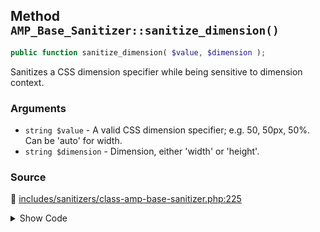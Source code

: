 ## Method `AMP_Base_Sanitizer::sanitize_dimension()`

```php
public function sanitize_dimension( $value, $dimension );
```

Sanitizes a CSS dimension specifier while being sensitive to dimension context.

### Arguments

* `string $value` - A valid CSS dimension specifier; e.g. 50, 50px, 50%. Can be &#039;auto&#039; for width.
* `string $dimension` - Dimension, either &#039;width&#039; or &#039;height&#039;.

### Source

:link: [includes/sanitizers/class-amp-base-sanitizer.php:225](https://github.com/ampproject/amp-wp/blob/develop/includes/sanitizers/class-amp-base-sanitizer.php#L225-L252)

<details>
<summary>Show Code</summary>

```php
public function sanitize_dimension( $value, $dimension ) {
	// Allows 0 to be used as valid dimension.
	if ( null === $value ) {
		return '';
	}
	// Allow special 'auto' value for fixed-height layout.
	if ( 'width' === $dimension && 'auto' === $value ) {
		return $value;
	}
	// Accepts both integers and floats & prevents negative values.
	if ( is_numeric( $value ) ) {
		return max( 0, (float) $value );
	}
	if ( AMP_String_Utils::endswith( $value, 'px' ) ) {
		return absint( $value );
	}
	if ( AMP_String_Utils::endswith( $value, '%' ) && 'width' === $dimension && isset( $this->args['content_max_width'] ) ) {
		$percentage = absint( $value ) / 100;
		return round( $percentage * $this->args['content_max_width'] );
	}
	return '';
}
```

</details>

